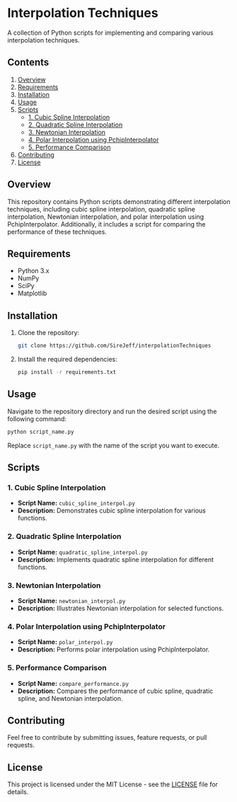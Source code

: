 
# Interpolation Techniques

A collection of Python scripts for implementing and comparing various interpolation techniques.

## Contents

1. [Overview](#overview)
2. [Requirements](#requirements)
3. [Installation](#installation)
4. [Usage](#usage)
5. [Scripts](#scripts)
    - [1. Cubic Spline Interpolation](#1-cubic-spline-interpolation)
    - [2. Quadratic Spline Interpolation](#2-quadratic-spline-interpolation)
    - [3. Newtonian Interpolation](#3-newtonian-interpolation)
    - [4. Polar Interpolation using PchipInterpolator](#4-polar-interpolation-using-pchipinterpolator)
    - [5. Performance Comparison](#5-performance-comparison)
6. [Contributing](#contributing)
7. [License](#license)

## Overview

This repository contains Python scripts demonstrating different interpolation techniques, including cubic spline interpolation, quadratic spline interpolation, Newtonian interpolation, and polar interpolation using PchipInterpolator. Additionally, it includes a script for comparing the performance of these techniques.

## Requirements

- Python 3.x
- NumPy
- SciPy
- Matplotlib

## Installation

1. Clone the repository:

    ```bash
    git clone https://github.com/SireJeff/interpolationTechniques
    ```

2. Install the required dependencies:

    ```bash
    pip install -r requirements.txt
    ```

## Usage

Navigate to the repository directory and run the desired script using the following command:

```bash
python script_name.py
```

Replace `script_name.py` with the name of the script you want to execute.

## Scripts

### 1. Cubic Spline Interpolation

- **Script Name:** `cubic_spline_interpol.py`
- **Description:** Demonstrates cubic spline interpolation for various functions.

### 2. Quadratic Spline Interpolation

- **Script Name:** `quadratic_spline_interpol.py`
- **Description:** Implements quadratic spline interpolation for different functions.

### 3. Newtonian Interpolation

- **Script Name:** `newtonian_interpol.py`
- **Description:** Illustrates Newtonian interpolation for selected functions.

### 4. Polar Interpolation using PchipInterpolator

- **Script Name:** `polar_interpol.py`
- **Description:** Performs polar interpolation using PchipInterpolator.

### 5. Performance Comparison

- **Script Name:** `compare_performance.py`
- **Description:** Compares the performance of cubic spline, quadratic spline, and Newtonian interpolation.

## Contributing

Feel free to contribute by submitting issues, feature requests, or pull requests.

## License

This project is licensed under the MIT License - see the [LICENSE](LICENSE) file for details.
```
